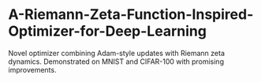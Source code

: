 # A-Riemann-Zeta-Function-Inspired-Optimizer-for-Deep-Learning
Novel optimizer combining Adam-style updates with Riemann zeta dynamics. Demonstrated on MNIST and CIFAR-100 with promising improvements.
